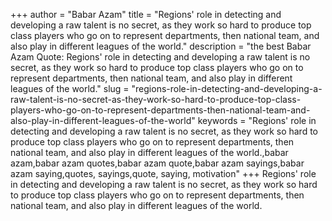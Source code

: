 +++
author = "Babar Azam"
title = "Regions' role in detecting and developing a raw talent is no secret, as they work so hard to produce top class players who go on to represent departments, then national team, and also play in different leagues of the world."
description = "the best Babar Azam Quote: Regions' role in detecting and developing a raw talent is no secret, as they work so hard to produce top class players who go on to represent departments, then national team, and also play in different leagues of the world."
slug = "regions-role-in-detecting-and-developing-a-raw-talent-is-no-secret-as-they-work-so-hard-to-produce-top-class-players-who-go-on-to-represent-departments-then-national-team-and-also-play-in-different-leagues-of-the-world"
keywords = "Regions' role in detecting and developing a raw talent is no secret, as they work so hard to produce top class players who go on to represent departments, then national team, and also play in different leagues of the world.,babar azam,babar azam quotes,babar azam quote,babar azam sayings,babar azam saying,quotes, sayings,quote, saying, motivation"
+++
Regions' role in detecting and developing a raw talent is no secret, as they work so hard to produce top class players who go on to represent departments, then national team, and also play in different leagues of the world.
